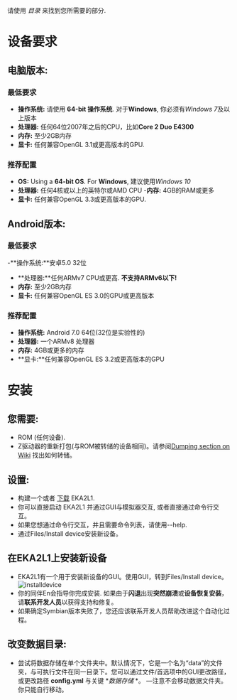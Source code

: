 请使用 *目录* 来找到您所需要的部分.

# **设备要求**

## 电脑版本:

### 最低要求

- **操作系统:** 请使用 **64-bit 操作系统**. 对于**Windows**, 你必须有*Windows 7*及以上版本
- **处理器:** 任何64位2007年之后的CPU，比如**Core 2 Duo E4300**
- **内存:** 至少2GB内存
- **显卡:** 任何兼容OpenGL 3.1或更高版本的GPU.

### 推荐配置

- **OS:** Using a **64-bit OS**. For **Windows**, 建议使用*Windows 10*
- **处理器:** 任何4核或以上的英特尔或AMD CPU
-**内存:** 4GB的RAM或更多
- **显卡:** 任何兼容OpenGL 3.3或更高版本的GPU.

## Android版本:


### 最低要求

-**操作系统:**安卓5.0 32位
- **处理器:**任何ARMv7 CPU或更高. **不支持ARMv6以下!**
- **内存:** 至少2GB内存
- **显卡:** 任何兼容OpenGL ES 3.0的GPU或更高版本

### 推荐配置
- **操作系统:** Android 7.0 64位(32位是实验性的)
- **处理器:** 一个ARMv8 处理器
- **内存:** 4GB或更多的内存
- **显卡:**任何兼容OpenGL ES 3.2或更高版本的GPU

# 安装
## 您需要:
-   ROM (任何设备).
-  Z驱动器的重新打包(与ROM被转储的设备相同)。请参阅[Dumping section on Wiki](https://github.com/EKA2L1/EKA2L1/wiki/Dumping-the-ROM-and-ROFS) 找出如何转储。

## 设置:
- 构建一个或者 [下载](https://12z1.com/download/) EKA2L1.
- 你可以直接启动 EKA2L1  并通过GUI与模拟器交互, 或者直接通过命令行交互。
- 如果您想通过命令行交互，并且需要命令列表，请使用--help.
- 通过Files/Install device安装新设备。
  
## 在EKA2L1上安装新设备
- EKA2L1有一个用于安装新设备的GUI。使用GUI，转到Files/Install device。
  ![installdevice](https://camo.githubusercontent.com/08fa49e5578f4045abc98a0cec22bd4bb8cc52480eb3ffab5ed3bee28f7b0e0c/68747470733a2f2f6d656469612e646973636f72646170702e6e65742f6174746163686d656e74732f3536353139363435373433353539343735352f3730303235303631373233383635303937312f756e6b6e6f776e2e706e67)
-  你的同伴En会指导你完成安装. 如果由于**闪退**出现**突然崩溃**或**设备恢复安装**，请**联系开发人员**以获得支持和修复。
  - 如果确定Symbian版本失败了，您还应该联系开发人员帮助改进这个自动化过程。
  
## 改变数据目录:
- 尝试将数据存储在单个文件夹中。默认情况下，它是一个名为“data”的文件夹，与可执行文件在同一目录下。您可以通过文件/首选项中的GUI更改路径，或更改路径 **config.yml** 与关键 **数据存储* *。
—注意不会移动数据文件夹。你只能自行移动。
